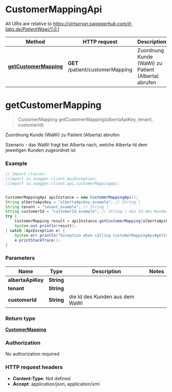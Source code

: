 # CustomerMappingApi

All URIs are relative to *https://virtserver.swaggerhub.com/it-labs.de/PatientWawi/1.0.1*

Method | HTTP request | Description
------------- | ------------- | -------------
[**getCustomerMapping**](CustomerMappingApi.md#getCustomerMapping) | **GET** /patient/customerMapping | Zuordnung Kunde (WaWi) zu Patient (Alberta) abrufen

<a name="getCustomerMapping"></a>
# **getCustomerMapping**
> CustomerMapping getCustomerMapping(albertaApiKey, tenant, customerId)

Zuordnung Kunde (WaWi) zu Patient (Alberta) abrufen

Szenario - das WaWi fragt bei Alberta nach, welche Alberta-Id dem jeweiligen Kunden zugeordnet ist

### Example
```java
// Import classes:
//import io.swagger.client.ApiException;
//import io.swagger.client.api.CustomerMappingApi;


CustomerMappingApi apiInstance = new CustomerMappingApi();
String albertaApiKey = "albertaApiKey_example"; // String | 
String tenant = "tenant_example"; // String | 
String customerId = "customerId_example"; // String | die Id des Kunden aus dem WaWi
try {
    CustomerMapping result = apiInstance.getCustomerMapping(albertaApiKey, tenant, customerId);
    System.out.println(result);
} catch (ApiException e) {
    System.err.println("Exception when calling CustomerMappingApi#getCustomerMapping");
    e.printStackTrace();
}
```

### Parameters

Name | Type | Description  | Notes
------------- | ------------- | ------------- | -------------
 **albertaApiKey** | **String**|  |
 **tenant** | **String**|  |
 **customerId** | **String**| die Id des Kunden aus dem WaWi |

### Return type

[**CustomerMapping**](CustomerMapping.md)

### Authorization

No authorization required

### HTTP request headers

 - **Content-Type**: Not defined
 - **Accept**: application/json, application/xml

